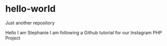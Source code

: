 # hello-world
Just another repository 

Hello
I am Stephanie 
I am following a Github tutorial for our Instagram PHP Project 

